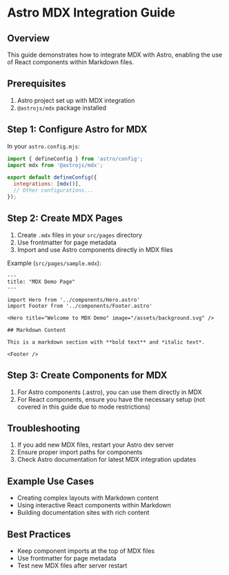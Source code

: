 # Astro MDX Integration Guide

## Overview
This guide demonstrates how to integrate MDX with Astro, enabling the use of React components within Markdown files.

## Prerequisites
1. Astro project set up with MDX integration
2. `@astrojs/mdx` package installed

## Step 1: Configure Astro for MDX
In your `astro.config.mjs`:
```javascript
import { defineConfig } from 'astro/config';
import mdx from '@astrojs/mdx';

export default defineConfig({
  integrations: [mdx()],
  // Other configurations...
});
```

## Step 2: Create MDX Pages
1. Create `.mdx` files in your `src/pages` directory
2. Use frontmatter for page metadata
3. Import and use Astro components directly in MDX files

Example (`src/pages/sample.mdx`):
```mdx
---
title: "MDX Demo Page"
---

import Hero from '../components/Hero.astro'
import Footer from '../components/Footer.astro'

<Hero title="Welcome to MDX Demo" image="/assets/background.svg" />

## Markdown Content

This is a markdown section with **bold text** and *italic text*.

<Footer />
```

## Step 3: Create Components for MDX
1. For Astro components (.astro), you can use them directly in MDX
2. For React components, ensure you have the necessary setup (not covered in this guide due to mode restrictions)

## Troubleshooting
1. If you add new MDX files, restart your Astro dev server
2. Ensure proper import paths for components
3. Check Astro documentation for latest MDX integration updates

## Example Use Cases
- Creating complex layouts with Markdown content
- Using interactive React components within Markdown
- Building documentation sites with rich content

## Best Practices
- Keep component imports at the top of MDX files
- Use frontmatter for page metadata
- Test new MDX files after server restart